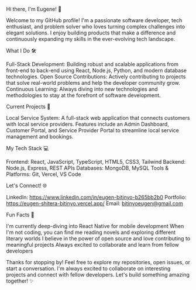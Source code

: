 Hi there, I'm Eugene! 👋

  Welcome to my GitHub profile! I'm a passionate software developer, tech enthusiast, and problem solver who loves turning complex challenges into elegant solutions.
  I enjoy building products that make a difference and continuously expanding my skills in the ever-evolving tech landscape.

What I Do 🛠️

  Full-Stack Development: Building robust and scalable applications from front-end to back-end using React, Node.js, Python, and modern database technologies.
  Open Source Contributions: Actively contributing to projects that solve real-world problems and help the developer community grow.
  Continuous Learning: Always diving into new technologies and methodologies to stay at the forefront of software development.

Current Projects 🚀
  
  Local Service System: A full-stack web application that connects customers with local service providers. 
  Features include an Admin Dashboard, Customer Portal, and Service Provider Portal to streamline local service management and bookings.

My Tech Stack 💻

  Frontend: React, JavaScript, TypeScript, HTML5, CSS3, Tailwind
  Backend: Node.js, Express, REST APIs
  Databases: MongoDB, MySQL
  Tools & Platforms: Git, Vercel, VS Code

Let's Connect! 🌐

  LinkedIn: https://www.linkedin.com/in/eugen-bitinyo-b265bb2b0
  Portfolio: https://eugen-shitera-bitinyo.vercel.app/
  Email: bitinyoeugen@gmail.com

Fun Facts 🎉
  
  I'm currently deep-diving into React Native for mobile development
  When I'm not coding, you can find me reading novels and exploring different literary worlds
  I believe in the power of open source and love contributing to meaningful projects
  Always excited to collaborate and learn from fellow developers

Thanks for stopping by! Feel free to explore my repositories, open issues, or start a conversation. I'm always excited to collaborate on interesting projects and connect with fellow developers. Let's build something amazing together! ✨
